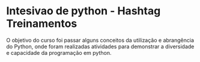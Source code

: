 # Intesivao de python - Hashtag Treinamentos

O objetivo do curso foi passar alguns conceitos da utilização e abrangência do Python, onde foram realizadas atividades para demonstrar a diversidade e capacidade da programação em python.
